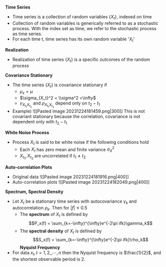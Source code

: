 
__Time Series__
- Time series is a collection of random variables $\{ X_t \}$, indexed on time
- Collection of random variables is generically referred to as a stochastic process. With the index set as time, we refer to the stochastic process as time series.
- For each time t, time series has its own random variable '$X_t$'

__Realization__
- Realization of time series $\{ X_t \}$ is a specific outcomes of the random process

__Covariance Stationary__
- The time series $\{X_t \}$ is covariance stationary if
	- $\mu_x = \mu$
	- $\sigma_{X_t}^2 = \\sigma^2 <\infty$
	- $\gamma_{X_{t_1}X_{t_2}}$ and $\rho_{X_{t_1}X_{t_2}}$  depend only on $t_2-t_1$
- Example)
  ![[Pasted image 20231224181459.png|300]]
  This is not covariant stationary because the correlation, covariance is not dependent only with $t_2-t_1$ 

__White Noise Process__
- Process $X_t$ is said to be white noise if the following conditions hold
	- Each $X_t$ has zero mean and finite variance $\sigma_X^2$
	- $X_{t_1}, X_{t_2}$ are uncorrelated if $t_1 \neq t_2$

__Auto-correlation Plots__
- Original data
   ![[Pasted image 20231224181916.png|400]]
- Auto-correlation plots
  ![[Pasted image 20231224182049.png|400]]   

__Spectrum, Spectral Density__
- Let $X_t$ be a stationary time series with autocovariance $\gamma_k$ and autocorrelation $\rho_k$. Then for $|f| \leq 0.5$
	- The __spectrum__ of $X_t$ is defined by
	  $$P_x(f) = \sum_{k=-\infty}^{\infty}e^{-2\pi ifk}\gamma_k$$
	- The __spectral density__ of $X_t$ is defined by
	  $$S_x(f) = \sum_{k=-\infty}^{\infty}e^{-2\pi ifk}\rho_k$$
__Nyquist Frequency__
- For data $x_t, t=1,2,,\cdots,n$ then the Nyquist frequency is $\frac{1}{2}$, and the shortest observable period is 2.